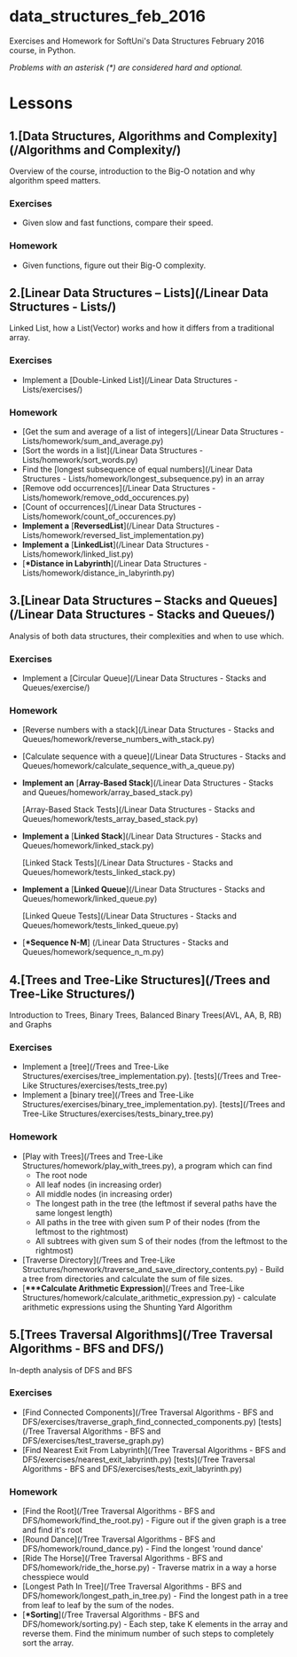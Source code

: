# data_structures_feb_2016
Exercises and Homework for SoftUni's Data Structures February 2016 course, in Python.

_Problems with an asterisk (*) are considered hard and optional._
# Lessons


1.[Data Structures, Algorithms and Complexity](/Algorithms and Complexity/)
------
Overview of the course, introduction to the Big-O notation and why algorithm speed matters.

### Exercises
* Given slow and fast functions, compare their speed.

### Homework
* Given functions, figure out their Big-O complexity.


2.[Linear Data Structures – Lists](/Linear Data Structures - Lists/)
-----
Linked List, how a List(Vector) works and how it differs from a traditional array.

### Exercises
* Implement a [Double-Linked List](/Linear Data Structures - Lists/exercises/)

### Homework
* [Get the sum and average of a list of integers](/Linear Data Structures - Lists/homework/sum_and_average.py)
* [Sort the words in a list](/Linear Data Structures - Lists/homework/sort_words.py)
* Find the [longest subsequence of equal numbers](/Linear Data Structures - Lists/homework/longest_subsequence.py) in an array
* [Remove odd occurrences](/Linear Data Structures - Lists/homework/remove_odd_occurences.py)
* [Count of occurrences](/Linear Data Structures - Lists/homework/count_of_occurences.py)
* __Implement a__ [__ReversedList__](/Linear Data Structures - Lists/homework/reversed_list_implementation.py)
* __Implement a__ [__LinkedList__](/Linear Data Structures - Lists/homework/linked_list.py)
* [__*Distance in Labyrinth__](/Linear Data Structures - Lists/homework/distance_in_labyrinth.py)


3.[Linear Data Structures – Stacks and Queues](/Linear Data Structures - Stacks and Queues/)
-----
Analysis of both data structures, their complexities and when to use which.

### Exercises
* Implement a [Circular Queue](/Linear Data Structures - Stacks and Queues/exercise/)

### Homework
* [Reverse numbers with a stack](/Linear Data Structures - Stacks and Queues/homework/reverse_numbers_with_stack.py)
* [Calculate sequence with a queue](/Linear Data Structures - Stacks and Queues/homework/calculate_sequence_with_a_queue.py)
* __Implement an__ [__Array-Based Stack__](/Linear Data Structures - Stacks and Queues/homework/array_based_stack.py)

    [Array-Based Stack Tests](/Linear Data Structures - Stacks and Queues/homework/tests_array_based_stack.py)
* __Implement a__ [__Linked Stack__](/Linear Data Structures - Stacks and Queues/homework/linked_stack.py)

    [Linked Stack Tests](/Linear Data Structures - Stacks and Queues/homework/tests_linked_stack.py)
* __Implement a__ [__Linked Queue__](/Linear Data Structures - Stacks and Queues/homework/linked_queue.py)

    [Linked Queue Tests](/Linear Data Structures - Stacks and Queues/homework/tests_linked_queue.py)
* [__*Sequence N-M__] (/Linear Data Structures - Stacks and Queues/homework/sequence_n_m.py)


4.[Trees and Tree-Like Structures](/Trees and Tree-Like Structures/)
--------------------------------------------------------------------
Introduction to Trees, Binary Trees, Balanced Binary Trees(AVL, AA, B, RB) and Graphs

### Exercises
* Implement a [tree](/Trees and Tree-Like Structures/exercises/tree_implementation.py). [tests](/Trees and Tree-Like Structures/exercises/tests_tree.py)
* Implement a [binary tree](/Trees and Tree-Like Structures/exercises/binary_tree_implementation.py). [tests](/Trees and Tree-Like Structures/exercises/tests_binary_tree.py)

### Homework
* [Play with Trees](/Trees and Tree-Like Structures/homework/play_with_trees.py), a program which can find
    * The root node
    *   All leaf nodes (in increasing order)
    *   All middle nodes (in increasing order)
    *   The longest path in the tree (the leftmost if several paths have the same longest length)
    *   All paths in the tree with given sum P of their nodes (from the leftmost to the rightmost)
    *   All subtrees with given sum S of their nodes (from the leftmost to the rightmost)
* [Traverse Directory](/Trees and Tree-Like Structures/homework/traverse_and_save_directory_contents.py) - Build a tree from directories and calculate the sum of file sizes.
* [__***Calculate Arithmetic Expression__](/Trees and Tree-Like Structures/homework/calculate_arithmetic_expression.py) - calculate arithmetic expressions using the Shunting Yard Algorithm

5.[Trees Traversal Algorithms](/Tree Traversal Algorithms - BFS and DFS/)
-------------------------------------------------------------------------
In-depth analysis of DFS and BFS

### Exercises
* [Find Connected Components](/Tree Traversal Algorithms - BFS and DFS/exercises/traverse_graph_find_connected_components.py) [tests](/Tree Traversal Algorithms - BFS and DFS/exercises/test_traverse_graph.py)
* [Find Nearest Exit From Labyrinth](/Tree Traversal Algorithms - BFS and DFS/exercises/nearest_exit_labyrinth.py) [tests](/Tree Traversal Algorithms - BFS and DFS/exercises/tests_exit_labyrinth.py)

### Homework
* [Find the Root](/Tree Traversal Algorithms - BFS and DFS/homework/find_the_root.py) - Figure out if the given graph is a tree and find it's root
* [Round Dance](/Tree Traversal Algorithms - BFS and DFS/homework/round_dance.py) - Find the longest 'round dance'
* [Ride The Horse](/Tree Traversal Algorithms - BFS and DFS/homework/ride_the_horse.py) - Traverse matrix in a way a horse chesspiece would
* [Longest Path In Tree](/Tree Traversal Algorithms - BFS and DFS/homework/longest_path_in_tree.py) - Find the longest path in a tree from leaf to leaf by the sum of the nodes.
* [__*Sorting__](/Tree Traversal Algorithms - BFS and DFS/homework/sorting.py) - Each step, take K elements in the array and reverse them. Find the minimum number of such steps to completely sort the array.

